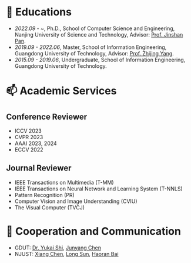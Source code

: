 
# 📖 Educations
- *2022.09 - ~*, Ph.D., School of Computer Science and Engineering, Nanjing University of Science and Technology, Advisor: [Prof. Jinshan Pan](https://jspan.github.io/).
- *2019.09 - 2022.06*, Master, School of Information Engineering, Guangdong University of Technology, Advisor: [Prof. Zhijing Yang](https://yzw.gdut.edu.cn/info/1118/2031.htm).
- *2015.09 - 2019.06*, Undergraduate, School of Information Engineering, Guangdong University of Technology.

# 📫 Academic Services
## Conference Reviewer
- ICCV 2023
- CVPR 2023
- AAAI 2023, 2024
- ECCV 2022

## Journal Reviewer
- IEEE Transactions on Multimedia (T-MM)
- IEEE Transactions on Neural Network and Learning System (T-NNLS)
- Pattern Recognition (PR)
- Computer Vision and Image Understanding (CVIU)
- The Visual Computer (TVCJ)

# 👯 Cooperation and Communication
- GDUT: [Dr. Yukai Shi](https://ykshi.github.io), [Junyang Chen](https://jychen9811.github.io/)
- NJUST: [Xiang Chen](https://cschenxiang.github.io), [Long Sun](https://github.com/sunny2109), [Haoran Bai](https://csbhr.github.io/)
